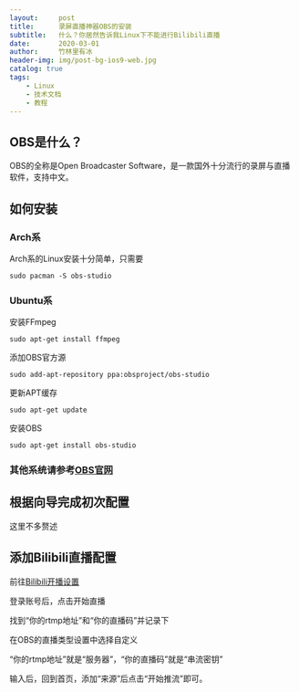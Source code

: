 ```yaml
---
layout:     post
title:      录屏直播神器OBS的安装
subtitle:   什么？你居然告诉我Linux下不能进行Bilibili直播
date:       2020-03-01
author:     竹林里有冰
header-img: img/post-bg-ios9-web.jpg
catalog: true
tags:
    - Linux
    - 技术文档
    - 教程
---
```

## OBS是什么？

OBS的全称是Open Broadcaster Software，是一款国外十分流行的录屏与直播软件，支持中文。

## 如何安装

### Arch系

Arch系的Linux安装十分简单，只需要

```
sudo pacman -S obs-studio
```

### Ubuntu系

安装FFmpeg

```
sudo apt-get install ffmpeg
```

添加OBS官方源

```
sudo add-apt-repository ppa:obsproject/obs-studio
```

更新APT缓存

```
sudo apt-get update
```

安装OBS

```
sudo apt-get install obs-studio
```

### 其他系统请参考[OBS官网](https://obsproject.com/wiki/install-instructions#linux)

## 根据向导完成初次配置

这里不多赘述

## 添加Bilibili直播配置

前往[Bilibili开播设置](https://link.bilibili.com/p/center/index#/my-room/start-live)

登录账号后，点击开始直播

找到“你的rtmp地址”和“你的直播码”并记录下

在OBS的直播类型设置中选择自定义

“你的rtmp地址”就是“服务器”，“你的直播码”就是“串流密钥”

输入后，回到首页，添加“来源”后点击“开始推流”即可。

